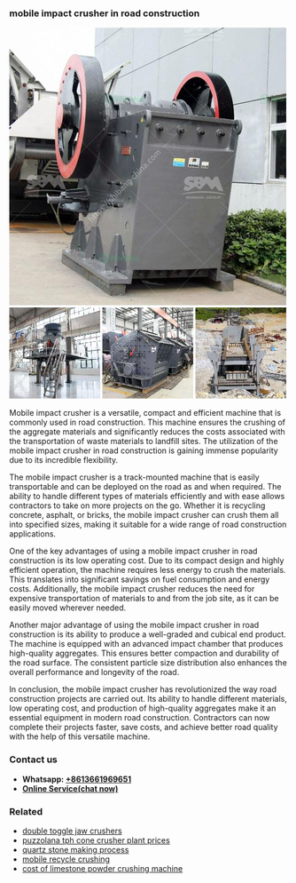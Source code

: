 <h3>mobile impact crusher in road construction</h3><img src='1704856828.jpg' alt=''><p>Mobile impact crusher is a versatile, compact and efficient machine that is commonly used in road construction. This machine ensures the crushing of the aggregate materials and significantly reduces the costs associated with the transportation of waste materials to landfill sites. The utilization of the mobile impact crusher in road construction is gaining immense popularity due to its incredible flexibility.</p><p>The mobile impact crusher is a track-mounted machine that is easily transportable and can be deployed on the road as and when required. The ability to handle different types of materials efficiently and with ease allows contractors to take on more projects on the go. Whether it is recycling concrete, asphalt, or bricks, the mobile impact crusher can crush them all into specified sizes, making it suitable for a wide range of road construction applications.</p><p>One of the key advantages of using a mobile impact crusher in road construction is its low operating cost. Due to its compact design and highly efficient operation, the machine requires less energy to crush the materials. This translates into significant savings on fuel consumption and energy costs. Additionally, the mobile impact crusher reduces the need for expensive transportation of materials to and from the job site, as it can be easily moved wherever needed.</p><p>Another major advantage of using the mobile impact crusher in road construction is its ability to produce a well-graded and cubical end product. The machine is equipped with an advanced impact chamber that produces high-quality aggregates. This ensures better compaction and durability of the road surface. The consistent particle size distribution also enhances the overall performance and longevity of the road.</p><p>In conclusion, the mobile impact crusher has revolutionized the way road construction projects are carried out. Its ability to handle different materials, low operating cost, and production of high-quality aggregates make it an essential equipment in modern road construction. Contractors can now complete their projects faster, save costs, and achieve better road quality with the help of this versatile machine.</p><h3>Contact us</h3><ul><li><strong>Whatsapp:&nbsp;<a href="https://wa.me/8613661969651">+8613661969651</a></strong></li><li><a href="https://swt.shibang-china.com/?git&amp;zhl&amp;mobile impact crusher in road construction"><strong>Online Service(chat now)</strong></a></li></ul><h3>Related</h3><ul><li><a href='double toggle jaw crushers.md'>double toggle jaw crushers</a></li><li><a href='puzzolana tph cone crusher plant prices.md'>puzzolana tph cone crusher plant prices</a></li><li><a href='quartz stone making process.md'>quartz stone making process</a></li><li><a href='mobile recycle crushing.md'>mobile recycle crushing</a></li><li><a href='cost of limestone powder crushing machine.md'>cost of limestone powder crushing machine</a></li></ul>